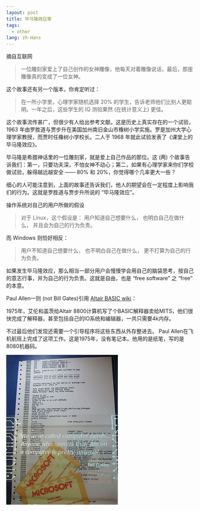 ```yaml
---
layout: post
title: 毕马隆效应等
tags:
  - other
lang: zh-Hans
---
```


摘自互联网

<!--more-->

> 一位雕刻家爱上了自己创作的女神雕像，他每天对着雕像说话，最后，那座雕像真的变成了一位女神。


这个故事还有另一个版本，你肯定听过：
> 在一所小学里，心理学家随机选择 20% 的学生，告诉老师他们比别人更聪明。一年之后，这些学生的 IQ 测验果然 (在统计意义上) 更佳。


这个故事流传甚广，但很少有人给出参考文献。这是历史上真实存在的一个试验，1963 年由罗胜道与贾步升在美国加州南旧金山市橡树小学实施。罗是加州大学心理学家教授，而贾时任橡树小学校长。二人于 1968 年就此试验发表了《课堂上的毕马隆效应》。

毕马隆是希腊神话里的一位雕刻家，就是爱上自己作品的那位。这 (两) 个故事告诉我们：第一，只要功夫深，不怕女神不动心；第二，如果有心理学家来你们学校做试验，躲得越远越安全 —— 80% 和 20%，你觉得哪个几率更大一些？


细心的人可能注意到，上面的故事还告诉我们，他人的期望会在一定程度上影响我们的行为。这就是罗胜道与贾步升所说的 “毕马隆效应”。

操作系统对自己的用户所做的假设

> 对于 Linux，这个假设是：
> 用户知道自己想要什么，
> 也明白自己在做什么，
> 并且会为自己的行为负责。

而 Windows 则恰好相反：
> 用户不知道自己想要什么，
> 也不明白自己在做什么，
> 更不打算为自己的行为负责。

如果发生毕马隆效应，那么相当一部分用户会慢慢学会用自己的脑袋思考，按自己的意志行事，并为自己的行为负责。这就是自由，也是 “free software” 之 “free” 的本意。

Paul Allen一则 (not Bill Gates)引用 [Altair BASIC wiki](http://en.wikipedia.org/wiki/Altair_BASIC#cite_note-harddrive-10)：

1975年，艾伦和盖茨给Altair 8800计算机写了个BASIC解释器卖给MITS，他们很快完成了解释器，甚至包括自己的IO系统和编辑器，一共只需要4k内存。 

不过最后他们发现还需要一个引导程序将这些东西从外存整进去。 Paul Allen在飞机航班上完成了这项工作。这是1975年，没有笔记本。他用的是纸笔，写的是8080机器码。

![300px-Altair_Basic_Sign](https://raw.githubusercontent.com/chen866/chen866.github.io/master/assets/images/300px-Altair-Basic-Sign.jpg)

